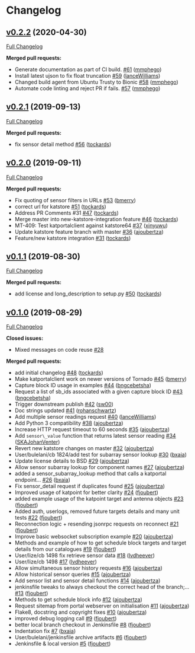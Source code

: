# Changelog

## [v0.2.2](https://github.com/ska-sa/katportalclient/tree/v0.2.2) (2020-04-30)

[Full Changelog](https://github.com/ska-sa/katportalclient/compare/v0.2.1...v0.2.2)

**Merged pull requests:**

- Generate documentation as part of CI build. [\#61](https://github.com/ska-sa/katportalclient/pull/61) ([mmphego](https://github.com/mmphego))
- Install latest ujson to fix float truncation [\#59](https://github.com/ska-sa/katportalclient/pull/59) ([lanceWilliams](https://github.com/lanceWilliams))
- Changed build agent from Ubuntu Trusty to Bionic [\#58](https://github.com/ska-sa/katportalclient/pull/58) ([mmphego](https://github.com/mmphego))
- Automate code linting and reject PR if fails. [\#57](https://github.com/ska-sa/katportalclient/pull/57) ([mmphego](https://github.com/mmphego))

## [v0.2.1](https://github.com/ska-sa/katportalclient/tree/v0.2.1) (2019-09-13)

[Full Changelog](https://github.com/ska-sa/katportalclient/compare/v0.2.0...v0.2.1)

**Merged pull requests:**

- fix sensor detail method [\#56](https://github.com/ska-sa/katportalclient/pull/56) ([tockards](https://github.com/tockards))

## [v0.2.0](https://github.com/ska-sa/katportalclient/tree/v0.2.0) (2019-09-11)

[Full Changelog](https://github.com/ska-sa/katportalclient/compare/v0.1.1...v0.2.0)

**Merged pull requests:**

- Fix quoting of sensor filters in URLs [\#53](https://github.com/ska-sa/katportalclient/pull/53) ([bmerry](https://github.com/bmerry))
- correct url for katstore [\#51](https://github.com/ska-sa/katportalclient/pull/51) ([tockards](https://github.com/tockards))
- Address PR Comments \#31 [\#47](https://github.com/ska-sa/katportalclient/pull/47) ([tockards](https://github.com/tockards))
- Merge master into new-katstore-integration feature [\#46](https://github.com/ska-sa/katportalclient/pull/46) ([tockards](https://github.com/tockards))
- MT-409: Test katportalclient against katstore64 [\#37](https://github.com/ska-sa/katportalclient/pull/37) ([xinyuwu](https://github.com/xinyuwu))
- Update katstore feature branch with master [\#36](https://github.com/ska-sa/katportalclient/pull/36) ([ajoubertza](https://github.com/ajoubertza))
- Feature/new katstore integration [\#31](https://github.com/ska-sa/katportalclient/pull/31) ([tockards](https://github.com/tockards))

## [v0.1.1](https://github.com/ska-sa/katportalclient/tree/v0.1.1) (2019-08-30)

[Full Changelog](https://github.com/ska-sa/katportalclient/compare/v0.1.0...v0.1.1)

**Merged pull requests:**

- add license and long\_description to setup.py [\#50](https://github.com/ska-sa/katportalclient/pull/50) ([tockards](https://github.com/tockards))

## [v0.1.0](https://github.com/ska-sa/katportalclient/tree/v0.1.0) (2019-08-29)

[Full Changelog](https://github.com/ska-sa/katportalclient/compare/98c0d8fea2ffdb32e9fbf96e1de57653e98cd3a5...v0.1.0)

**Closed issues:**

- Mixed messages on code reuse [\#28](https://github.com/ska-sa/katportalclient/issues/28)

**Merged pull requests:**

- add initial changelog [\#48](https://github.com/ska-sa/katportalclient/pull/48) ([tockards](https://github.com/tockards))
- Make katportalclient work on newer versions of Tornado [\#45](https://github.com/ska-sa/katportalclient/pull/45) ([bmerry](https://github.com/bmerry))
- Capture block ID usage in examples [\#44](https://github.com/ska-sa/katportalclient/pull/44) ([bngcebetsha](https://github.com/bngcebetsha))
- Request a list of sb\_ids associated with a given capture block ID [\#43](https://github.com/ska-sa/katportalclient/pull/43) ([bngcebetsha](https://github.com/bngcebetsha))
- Trigger downstream publish [\#42](https://github.com/ska-sa/katportalclient/pull/42) ([sw00](https://github.com/sw00))
- Doc strings updated [\#41](https://github.com/ska-sa/katportalclient/pull/41) ([rohanschwartz](https://github.com/rohanschwartz))
- Add multiple sensor readings request [\#40](https://github.com/ska-sa/katportalclient/pull/40) ([lanceWilliams](https://github.com/lanceWilliams))
- Add Python 3 compatibility [\#38](https://github.com/ska-sa/katportalclient/pull/38) ([ajoubertza](https://github.com/ajoubertza))
- Increase HTTP request timeout to 60 seconds [\#35](https://github.com/ska-sa/katportalclient/pull/35) ([ajoubertza](https://github.com/ajoubertza))
- Add `sensor\_value` function that returns latest sensor reading [\#34](https://github.com/ska-sa/katportalclient/pull/34) ([SKAJohanVenter](https://github.com/SKAJohanVenter))
- Revert new katstore changes on master [\#32](https://github.com/ska-sa/katportalclient/pull/32) ([ajoubertza](https://github.com/ajoubertza))
- User/bulelani/cb 1824/add test for subarray sensor lookup [\#30](https://github.com/ska-sa/katportalclient/pull/30) ([bxaia](https://github.com/bxaia))
- Update license details to BSD [\#29](https://github.com/ska-sa/katportalclient/pull/29) ([ajoubertza](https://github.com/ajoubertza))
- Allow sensor subarray lookup for component names [\#27](https://github.com/ska-sa/katportalclient/pull/27) ([ajoubertza](https://github.com/ajoubertza))
- added a sensor\_subarray\_lookup method that calls a katportal endpoint… [\#26](https://github.com/ska-sa/katportalclient/pull/26) ([bxaia](https://github.com/bxaia))
- Fix sensor\_detail request if duplicates found [\#25](https://github.com/ska-sa/katportalclient/pull/25) ([ajoubertza](https://github.com/ajoubertza))
- Improved usage of katpoint for better clarity [\#24](https://github.com/ska-sa/katportalclient/pull/24) ([fjoubert](https://github.com/fjoubert))
- added example usage of the katpoint target and antenna objects [\#23](https://github.com/ska-sa/katportalclient/pull/23) ([fjoubert](https://github.com/fjoubert))
- Added auth, userlogs, removed future targets details and many unit tests [\#22](https://github.com/ska-sa/katportalclient/pull/22) ([fjoubert](https://github.com/fjoubert))
- Reconnection logic + resending jsonrpc requests on reconnect [\#21](https://github.com/ska-sa/katportalclient/pull/21) ([fjoubert](https://github.com/fjoubert))
- Improve basic websocket subscription example [\#20](https://github.com/ska-sa/katportalclient/pull/20) ([ajoubertza](https://github.com/ajoubertza))
- Methods and example of how to get schedule block targets and target details from our catalogues [\#19](https://github.com/ska-sa/katportalclient/pull/19) ([fjoubert](https://github.com/fjoubert))
- User/lize/cb 1498 fix retrieve sensor data [\#18](https://github.com/ska-sa/katportalclient/pull/18) ([lvdheever](https://github.com/lvdheever))
- User/lize/cb 1498 [\#17](https://github.com/ska-sa/katportalclient/pull/17) ([lvdheever](https://github.com/lvdheever))
- Allow simultaneous sensor history requests [\#16](https://github.com/ska-sa/katportalclient/pull/16) ([ajoubertza](https://github.com/ajoubertza))
- Allow historical sensor queries [\#15](https://github.com/ska-sa/katportalclient/pull/15) ([ajoubertza](https://github.com/ajoubertza))
- Add sensor list and sensor detail functions [\#14](https://github.com/ska-sa/katportalclient/pull/14) ([ajoubertza](https://github.com/ajoubertza))
- jenkinsfile tweaks to always checkout the correct head of the branch;… [\#13](https://github.com/ska-sa/katportalclient/pull/13) ([fjoubert](https://github.com/fjoubert))
- Methods to get schedule block info [\#12](https://github.com/ska-sa/katportalclient/pull/12) ([ajoubertza](https://github.com/ajoubertza))
- Request sitemap from portal webserver on initialisation [\#11](https://github.com/ska-sa/katportalclient/pull/11) ([ajoubertza](https://github.com/ajoubertza))
- Flake8, docstring and copyright fixes [\#10](https://github.com/ska-sa/katportalclient/pull/10) ([ajoubertza](https://github.com/ajoubertza))
- improved debug logging call [\#9](https://github.com/ska-sa/katportalclient/pull/9) ([fjoubert](https://github.com/fjoubert))
- better local branch checkout in Jenkinsfile [\#8](https://github.com/ska-sa/katportalclient/pull/8) ([fjoubert](https://github.com/fjoubert))
- Indentation fix [\#7](https://github.com/ska-sa/katportalclient/pull/7) ([bxaia](https://github.com/bxaia))
- User/bulelani/jenkinsfile archive artifacts [\#6](https://github.com/ska-sa/katportalclient/pull/6) ([fjoubert](https://github.com/fjoubert))
- Jenkinsfile & local version [\#5](https://github.com/ska-sa/katportalclient/pull/5) ([fjoubert](https://github.com/fjoubert))
